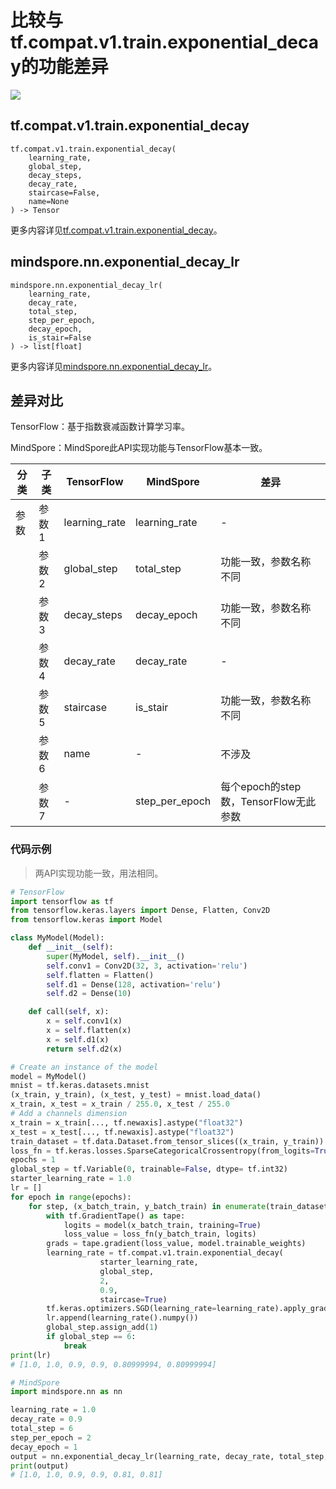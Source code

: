 # 比较与tf.compat.v1.train.exponential_decay的功能差异

<a href="https://gitee.com/mindspore/docs/blob/master/docs/mindspore/source_zh_cn/note/api_mapping/tensorflow_diff/exponential_decay_lr.md" target="_blank"><img src="https://mindspore-website.obs.cn-north-4.myhuaweicloud.com/website-images/master/resource/_static/logo_source.png"></a>

## tf.compat.v1.train.exponential_decay

```text
tf.compat.v1.train.exponential_decay(
    learning_rate,
    global_step,
    decay_steps,
    decay_rate,
    staircase=False,
    name=None
) -> Tensor
```

更多内容详见[tf.compat.v1.train.exponential_decay](https://www.tensorflow.org/versions/r2.6/api_docs/python/tf/compat/v1/train/exponential_decay)。

## mindspore.nn.exponential_decay_lr

```text
mindspore.nn.exponential_decay_lr(
    learning_rate,
    decay_rate,
    total_step,
    step_per_epoch,
    decay_epoch,
    is_stair=False
) -> list[float]
```

更多内容详见[mindspore.nn.exponential_decay_lr](https://www.mindspore.cn/docs/zh-CN/master/api_python/nn/mindspore.nn.exponential_decay_lr.html)。

## 差异对比

TensorFlow：基于指数衰减函数计算学习率。

MindSpore：MindSpore此API实现功能与TensorFlow基本一致。

| 分类 | 子类  | TensorFlow    | MindSpore      | 差异                   |
| ---- | ----- | ------------- | -------------- | ---------------------- |
| 参数 | 参数1 | learning_rate | learning_rate  | -                      |
|      | 参数2 | global_step   | total_step     | 功能一致，参数名称不同 |
|      | 参数3 | decay_steps   | decay_epoch    | 功能一致，参数名称不同 |
|      | 参数4 | decay_rate    | decay_rate     | -                      |
|      | 参数5 | staircase     | is_stair       | 功能一致，参数名称不同 |
|      | 参数6 |     name          | -| 不涉及    |
|      | 参数7 |     -          | step_per_epoch | 每个epoch的step数，TensorFlow无此参数    |

### 代码示例

> 两API实现功能一致，用法相同。

```python
# TensorFlow
import tensorflow as tf
from tensorflow.keras.layers import Dense, Flatten, Conv2D
from tensorflow.keras import Model

class MyModel(Model):
    def __init__(self):
        super(MyModel, self).__init__()
        self.conv1 = Conv2D(32, 3, activation='relu')
        self.flatten = Flatten()
        self.d1 = Dense(128, activation='relu')
        self.d2 = Dense(10)

    def call(self, x):
        x = self.conv1(x)
        x = self.flatten(x)
        x = self.d1(x)
        return self.d2(x)

# Create an instance of the model
model = MyModel()
mnist = tf.keras.datasets.mnist
(x_train, y_train), (x_test, y_test) = mnist.load_data()
x_train, x_test = x_train / 255.0, x_test / 255.0
# Add a channels dimension
x_train = x_train[..., tf.newaxis].astype("float32")
x_test = x_test[..., tf.newaxis].astype("float32")
train_dataset = tf.data.Dataset.from_tensor_slices((x_train, y_train)).shuffle(10000).batch(32)
loss_fn = tf.keras.losses.SparseCategoricalCrossentropy(from_logits=True)
epochs = 1
global_step = tf.Variable(0, trainable=False, dtype= tf.int32)
starter_learning_rate = 1.0
lr = []
for epoch in range(epochs):
    for step, (x_batch_train, y_batch_train) in enumerate(train_dataset):
        with tf.GradientTape() as tape:
            logits = model(x_batch_train, training=True)
            loss_value = loss_fn(y_batch_train, logits)
        grads = tape.gradient(loss_value, model.trainable_weights)
        learning_rate = tf.compat.v1.train.exponential_decay(
                    starter_learning_rate,
                    global_step,
                    2,
                    0.9,
                    staircase=True)
        tf.keras.optimizers.SGD(learning_rate=learning_rate).apply_gradients(zip(grads, model.trainable_weights))
        lr.append(learning_rate().numpy())
        global_step.assign_add(1)
        if global_step == 6:
            break
print(lr)
# [1.0, 1.0, 0.9, 0.9, 0.80999994, 0.80999994]

# MindSpore
import mindspore.nn as nn

learning_rate = 1.0
decay_rate = 0.9
total_step = 6
step_per_epoch = 2
decay_epoch = 1
output = nn.exponential_decay_lr(learning_rate, decay_rate, total_step, step_per_epoch, decay_epoch)
print(output)
# [1.0, 1.0, 0.9, 0.9, 0.81, 0.81]
```